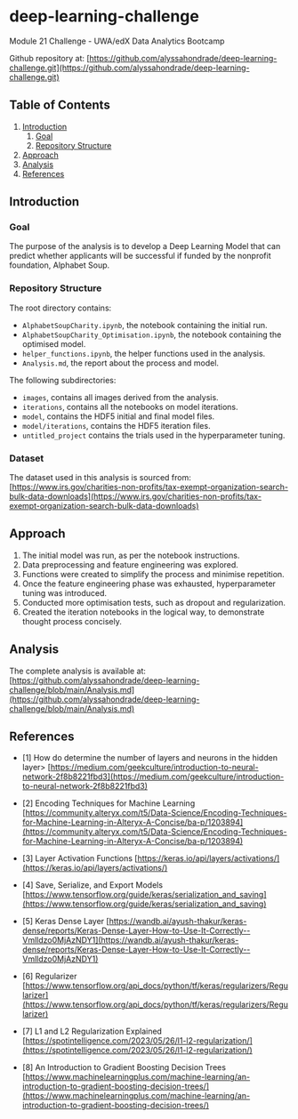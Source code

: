 # deep-learning-challenge
Module 21 Challenge - UWA/edX Data Analytics Bootcamp

Github repository at: [https://github.com/alyssahondrade/deep-learning-challenge.git](https://github.com/alyssahondrade/deep-learning-challenge.git)

## Table of Contents
1. [Introduction]()
    1. [Goal]()
    2. [Repository Structure]()
2. [Approach]()
3. [Analysis]()
4. [References]()

## Introduction

### Goal
The purpose of the analysis is to develop a Deep Learning Model that can predict whether applicants will be successful if funded by the nonprofit foundation, Alphabet Soup.

### Repository Structure
The root directory contains:
- `AlphabetSoupCharity.ipynb`, the notebook containing the initial run.
- `AlphabetSoupCharity_Optimisation.ipynb`, the notebook containing the optimised model.
- `helper_functions.ipynb`, the helper functions used in the analysis.
- `Analysis.md`, the report about the process and model.

The following subdirectories:
- `images`, contains all images derived from the analysis.
- `iterations`, contains all the notebooks on model iterations.
- `model`, contains the HDF5 initial and final model files.
- `model/iterations`, contains the HDF5 iteration files.
- `untitled_project` contains the trials used in the hyperparameter tuning.

### Dataset
The dataset used in this analysis is sourced from: [https://www.irs.gov/charities-non-profits/tax-exempt-organization-search-bulk-data-downloads](https://www.irs.gov/charities-non-profits/tax-exempt-organization-search-bulk-data-downloads)

## Approach
1. The initial model was run, as per the notebook instructions.
2. Data preprocessing and feature engineering was explored.
3. Functions were created to simplify the process and minimise repetition.
4. Once the feature engineering phase was exhausted, hyperparameter tuning was introduced.
5. Conducted more optimisation tests, such as dropout and regularization.
6. Created the iteration notebooks in the logical way, to demonstrate thought process concisely.

## Analysis
The complete analysis is available at: [https://github.com/alyssahondrade/deep-learning-challenge/blob/main/Analysis.md](https://github.com/alyssahondrade/deep-learning-challenge/blob/main/Analysis.md)

## References
- [1] How do determine the number of layers and neurons in the hidden layer> [https://medium.com/geekculture/introduction-to-neural-network-2f8b8221fbd3](https://medium.com/geekculture/introduction-to-neural-network-2f8b8221fbd3)

- [2] Encoding Techniques for Machine Learning [https://community.alteryx.com/t5/Data-Science/Encoding-Techniques-for-Machine-Learning-in-Alteryx-A-Concise/ba-p/1203894](https://community.alteryx.com/t5/Data-Science/Encoding-Techniques-for-Machine-Learning-in-Alteryx-A-Concise/ba-p/1203894)

- [3] Layer Activation Functions [https://keras.io/api/layers/activations/](https://keras.io/api/layers/activations/)

- [4] Save, Serialize, and Export Models [https://www.tensorflow.org/guide/keras/serialization_and_saving](https://www.tensorflow.org/guide/keras/serialization_and_saving)

- [5] Keras Dense Layer [https://wandb.ai/ayush-thakur/keras-dense/reports/Keras-Dense-Layer-How-to-Use-It-Correctly--Vmlldzo0MjAzNDY1](https://wandb.ai/ayush-thakur/keras-dense/reports/Keras-Dense-Layer-How-to-Use-It-Correctly--Vmlldzo0MjAzNDY1)

- [6] Regularizer [https://www.tensorflow.org/api_docs/python/tf/keras/regularizers/Regularizer](https://www.tensorflow.org/api_docs/python/tf/keras/regularizers/Regularizer)

- [7] L1 and L2 Regularization Explained [https://spotintelligence.com/2023/05/26/l1-l2-regularization/](https://spotintelligence.com/2023/05/26/l1-l2-regularization/)

- [8] An Introduction to Gradient Boosting Decision Trees [https://www.machinelearningplus.com/machine-learning/an-introduction-to-gradient-boosting-decision-trees/](https://www.machinelearningplus.com/machine-learning/an-introduction-to-gradient-boosting-decision-trees/)
